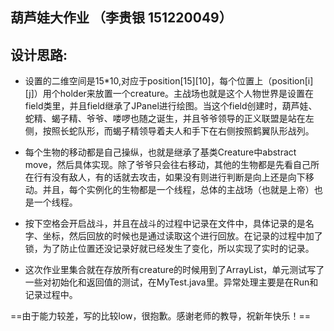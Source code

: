 ## 葫芦娃大作业 （李贵银 151220049）

## 设计思路:
* 设置的二维空间是15*10,对应于position[15][10]，每个位置上（position[i][j]）用个holder来放置一个creature。主战场也就是这个人物世界是设置在field类里，并且field继承了JPanel进行绘图。当这个field创建时，葫芦娃、蛇精、蝎子精、爷爷、喽啰也随之诞生，并且爷爷领导的正义联盟是站在左侧，按照长蛇队形，而蝎子精领导着夫人和手下在右侧按照鹤翼队形战列。

* 每个生物的移动都是自己操纵，也就是继承了基类Creature中abstract move，然后具体实现。除了爷爷只会往右移动，其他的生物都是先看自己所在行有没有敌人，有的话就去攻击，如果没有则进行判断是向上还是向下移动。并且，每个实例化的生物都是一个线程，总体的主战场（也就是上帝）也是一个线程。

* 按下空格会开启战斗，并且在战斗的过程中记录在文件中，具体记录的是名字、坐标，然后回放的时候也是通过读取这个进行回放。在记录的过程中加了锁，为了防止位置还没记录好就已经发生了变化，所以实现了实时的记录。

* 这次作业里集合就在存放所有creature的时候用到了ArrayList，单元测试写了一些对初始化和返回值的测试，在MyTest.java里。异常处理主要是在Run和记录过程中。

==由于能力较差，写的比较low，很抱歉。感谢老师的教导，祝新年快乐！==